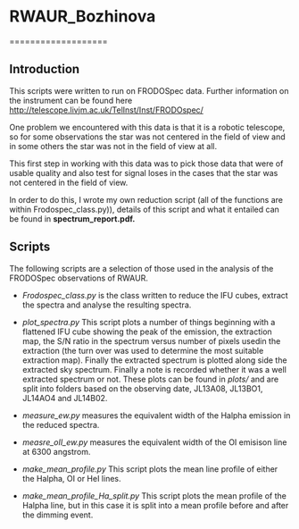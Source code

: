 # RWAUR_Bozhinova
===================



Introduction
-------------

This scripts were written to run on FRODOSpec data. Further information on the instrument can be found here http://telescope.livjm.ac.uk/TelInst/Inst/FRODOspec/

One problem we encountered with this data is that it is a robotic telescope, so for some observations the star was not centered in the field of view and in some others the star was not in the field of view at all. 

This first step in working with this data was to pick those data that were of usable quality and also test for signal loses in the cases that the star was not centered in the field of view. 

In order to do this, I wrote my own reduction script (all of the functions are within Frodospec_class.py)), details of this script and what it entailed can be found in **spectrum_report.pdf.** 

Scripts
------------
The following scripts are a selection of those used in the analysis of the FRODOSpec observations of RWAUR. 
- *Frodospec_class.py* is the class written to reduce the IFU cubes, extract the spectra and analyse the resulting spectra. 

- *plot_spectra.py* This script plots a number of things beginning with a flattened IFU cube showing the peak of the emission, the extraction map, the S/N ratio in the spectrum versus number of pixels usedin the extraction (the turn over was used to determine the most suitable extraction map). Finally the extracted spectrum is plotted along side the extracted sky spectrum. Finally a note is recorded whether it was a well extracted spectrum or not. These plots can be found in *plots/* and are split into folders based on the observing date, JL13A08, JL13BO1, JL14AO4 and JL14B02.


- *measure_ew.py* measures the equivalent width of the Halpha emission in the reduced spectra. 

- *measre_oII_ew.py* measures the equivalent width of the OI emisison line at 6300 angstrom. 

- *make_mean_profile.py* This script plots the mean line profile of either the Halpha, OI or HeI lines. 

- *make_mean_profile_Ha_split.py* This script plots the mean profile of the Halpha line, but in this case it is split into a mean profile before and after the dimming event. 


 
